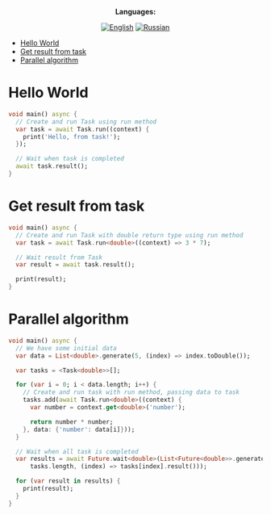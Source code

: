 <div align="center">

**Languages:**
  
[![English](https://img.shields.io/badge/Language-English-blue?style=?style=flat-square)](https://github.com/GlebBatykov/ossa/tree/main/example/README.md)
[![Russian](https://img.shields.io/badge/Language-Russian-blue?style=?style=flat-square)](https://github.com/GlebBatykov/ossa/tree/main/example/README.ru.md)
  
</div>  

- [Hello World](#hello-world)
- [Get result from task](#get-result-from-task)
- [Parallel algorithm](#parallel-algorithm)

# Hello World

```dart
void main() async {
  // Create and run Task using run method
  var task = await Task.run((context) {
    print('Hello, from task!');
  });

  // Wait when task is completed
  await task.result();
}
```

# Get result from task

```dart
void main() async {
  // Create and run Task with double return type using run method
  var task = await Task.run<double>((context) => 3 * 7);

  // Wait result from Task
  var result = await task.result();

  print(result);
}
```

# Parallel algorithm

```dart
void main() async {
  // We have some initial data
  var data = List<double>.generate(5, (index) => index.toDouble());

  var tasks = <Task<double>>[];

  for (var i = 0; i < data.length; i++) {
    // Create and run task with run method, passing data to task
    tasks.add(await Task.run<double>((context) {
      var number = context.get<double>('number');

      return number * number;
    }, data: {'number': data[i]}));
  }

  // Wait when all task is completed
  var results = await Future.wait<double>(List<Future<double>>.generate(
      tasks.length, (index) => tasks[index].result()));

  for (var result in results) {
    print(result);
  }
}
```